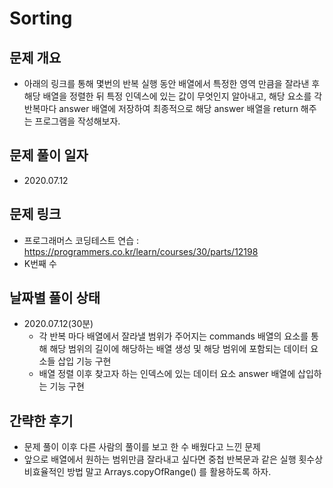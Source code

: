 # Sorting
## 문제 개요
- 아래의 링크를 통해 몇번의 반복 실행 동안 배열에서 특정한 영역 만큼을 잘라낸 후 해당 배열을 정렬한 뒤 특정 인덱스에 있는 값이 무엇인지 알아내고, 해당 요소를 각 반복마다 answer 배열에 저장하여 
최종적으로 해당 answer 배열을 return 해주는 프로그램을 작성해보자.
## 문제 풀이 일자
- 2020.07.12
## 문제 링크
- 프로그래머스 코딩테스트 연습 : <https://programmers.co.kr/learn/courses/30/parts/12198>
- K번째 수
## 날짜별 풀이 상태
- 2020.07.12(30분)
  - 각 반복 마다 배열에서 잘라낼 범위가 주어지는 commands 배열의 요소를 통해 해당 범위의 길이에 해당하는 배열 생성 및 해당 범위에 포함되는 데이터 요소들 삽입 기능 구현
  - 배열 정렬 이후 찾고자 하는 인덱스에 있는 데이터 요소 answer 배열에 삽입하는 기능 구현
## 간략한 후기
- 문제 풀이 이후 다른 사람의 풀이를 보고 한 수 배웠다고 느낀 문제
- 앞으로 배열에서 원하는 범위만큼 잘라내고 싶다면 중첩 반복문과 같은 실행 횟수상 비효율적인 방법 말고 Arrays.copyOfRange() 를 활용하도록 하자.
